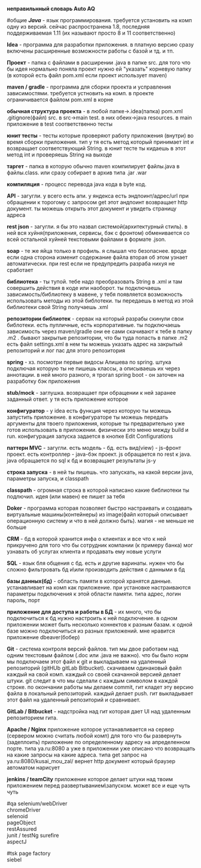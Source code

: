 **неправильнный словарь Auto AQ**

#общие
***Java*** - язык программирования. требуется установить на комп одну из версий. сейчас распространена 1.8, последняя поддерживаемая 1.11 (их называют просто 8 и 11 соответственно)  

**Idea** - программа для разработки приложения. в платную версию сразу включены расширенные возможности работы с базой и тд. и тп.   

**Проект** - папка с файлами в расширении .java в папке src. для того что бы идея нормально поняла проект нужно ей "указать" корневую папку (в которой есть файл pom.xml если проект использует maven)  

**maven / gradle** - программа для сборки проекта и усправления зависимостями. требуется устновить на комп. в проекте ограничивается файлом pom.xml в корне     

**обычная структура проекта** - в любой папке->.idea(папка) pom.xml .gitignore(файл) src.  в src->main test. в них обеих->java resources. в main приложение в test соответственно тесты    

**юнит тесты** - тесты которые проверяют работу приложения (внутри) во время сборки приложения. тип у тя есть метод который принимает int и возвращает соответствующий String. в юнит тесте ты кидаешь в этот метод int  и проверяешь String на выходе

**таргет** - папка в которую обычно maven компилирует файлы.java в файлы.class. или сразу собирает в архив типа .jar .war  

**компиляция** - процесс перевода java кода в byte код.  

**API** - загугли. у всего есть апи. у яндекса есть эндпоинт/адрес/url при обращении к торогому с запросом get этот андпоинт возвращает http документ. ты можешь открыть этот документ и увидеть страницу адреса     

**rest json** - загугли. я бы это назвал системой(архитектурный стиль). в ней вся хуйня(приложения, сервисы, бэк с фронтом) обменивается со всей остальной хуйней текстовыми файлами в формате .json.

**soap** - те же яйца только в профиль. я слышал что безопаснее. вроде если одна сторона изменит содержание файла вторая об этом узнает автоматически. при rest если не предупредить разраба нихуя не сработает

**библиотека** - ты тупой. тебе надо преобразовать String в .xml и там совершить действия в коде или наоборот. ты подключаешь зависимость/библиотеку в мавене, у тебя появляется возможность использовать методы из этой библотеки. ты передаешь в метод из этой библиотеки свой String получаешь .xml  

**репозитории библиотек** - сервак на который разрабы скинули свои библотеки. есть пупличные, есть корпоративные. ты подключаешь зависимость через maven/gradle они ее сами скачивают к тебе в папку .m2 . бывают закрытые репозитории, что бы туда попасть в папке .m2 есть файл settings.xml в нем ты можешь указать адрес на закрытый репозиторий и лог пас для этого репозитория      

**spring** - хз. посмотри первые видосы Алишева по spring. штука подключая которую ты не пишешь классы, а описываешь их через аннотации. в ней много разного, я трогал spring boot - он заточен на разработку бэк приложения  

**stub/mock**  - заглушка. возвращает при обращении к ней заранее заданный ответ. у тя есть приложение которое 

**конфигуратор** - у idea есть функция через которую ты можешь запустить приложение. в конфигураторе ты можешь передать аргументы для твоего приложения, которые ты предварительно уже готов использовать в приложении. физически это меню между build и run. конфигурация запуска задается в кнопке Edit Configurations       

**паттерн MVC** - загугли. есть модель - бд. есть вид(view) - js-фронт проект. есть контроллер - java-бэк проект. js обращается по rest  к java. java обращается по sql к бд и возвращает результаты js-у    

**строка запуска** - в ней ты пишешь. что запускать, на какой версии java, параметры запуска, и classpath  

**classpath** - огромная строка в которой написано какие библиотеки ты подлючил. идея (или мавен) ее пишет за тебя     

**Doker** - программа которая позволяет быстро настраивать и создавать виртуальные машины(контейнеры) из image(файл который описывает операционную систему и что в ней должно быть). магия - не меньше не больше     

**CRM** - бд в которой хранится инфа о клиентах и все что к ней прикручено для того что бы сотрудник компании (к примеру банка) мог узнавать об услугах клиента и продавать ему новые услуги     

**SQL** -  язык бля общения с бд. есть и другие варинаты. нужен что бы сложно фильтровать бд и\или производить действия с данными в бд

**базы данных(бд)** - область памяти в которой хранятся данные. устанавливает на комп как приложение. при установке настраиваются параметры подключения к этой области памяти. типа адрес, логин пароль, порт    

**приложение для доступа и работы в БД** - их много, что бы подключиться к бд нужно настроить к ней подключение. в одном приложении может быть несколько коннектов к разным базам. к одной базе можно подключиться из разных приложений. мне нравится приложение dbeaver(бобер)   

**Git** - система контроля версий файлов. тип мы двое работаем над одним текстовым файлом (.doc или .java не важно). что бы было норм мы подключаем этот файл к git и выкладываем на удаленный репозиторий (gitHUb gitLab Bitbucket). скачиваем одинаковый файл каждый на свой комп. каждый со своей скачанной версией делает штуки. git следит в что мы сделали с каждым символом в каждой строке. по окончании работы мы делаем commit, гит кладет эту версию файла в локальный репозиторий. каждый делает push. гит выкладывает этот файл на удаленный репозиторий и сравнивает.

**GitLab / Bitbucket** - надстройка над гит которая дает UI над удаленным репозиторием гита.    

**Apache / Nginx** приложение которое устанавливается на сервер (сервером можно считать любой комп) для того что бы развернуть (задеплоить) приложение по определенному адресу на апределенном порте. типа ya.ru:8080 а уже в приложении уже описано что возвращать на какие запросы на какие адреса. типа get запрос на ya.ru:8080/kusai_mou_zal/ вернет http документ который  браузер автоматом нарисует     

**jenkins / teamCity**  приложение которое делает штуки над твоим приложением перед развертыванием\запуском. может все и еще чуть чуть

#qa
selenium/webDriver  
chromeDriver  
selenoid  
pageObject  
restAssured  
junit / testNg
surefire  
aspectJ


#tsk
page factory  
siebel  